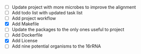 - [ ] Update project with more microbes to improve the alignment
- [ ] Add todo list with updated task list
- [ ] Add project workflow
- [x] Add Makefile
- [ ] Update the packages to the only ones useful to project
- [ ] Add Dockerfile
- [x] Add License
- [ ] Add nine potential organisms to the 16rRNA
